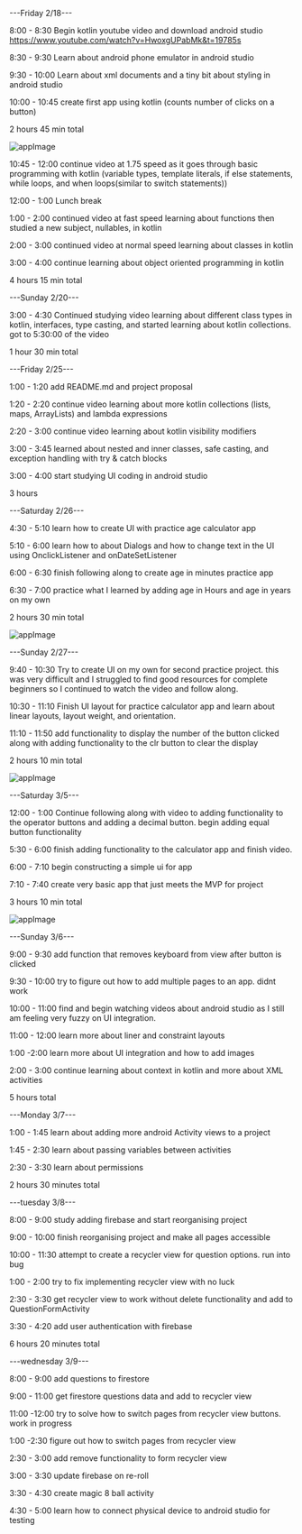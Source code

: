 ---Friday 2/18---

8:00 - 8:30 Begin kotlin youtube video and download android studio
https://www.youtube.com/watch?v=HwoxgUPabMk&t=19785s

8:30 - 9:30 Learn about android phone emulator in android studio

9:30 - 10:00 Learn about xml documents and a tiny bit about styling in android studio

10:00 - 10:45 create first app using kotlin (counts number of clicks on a button)

2 hours 45 min total

![appImage](./log-img-1.png)

10:45 - 12:00 continue video at 1.75 speed as it goes through basic programming with kotlin (variable types, template literals, if else statements, while loops, and when loops(similar to switch statements))

12:00 - 1:00 Lunch break

1:00 - 2:00 continued video at fast speed learning about functions then studied a new subject, nullables, in kotlin

2:00 - 3:00 continued video at normal speed learning about classes in kotlin

3:00 - 4:00 continue learning about object oriented programming in kotlin

4 hours 15 min total

---Sunday 2/20---

3:00 - 4:30 Continued studying video learning about different class types in kotlin, interfaces, type casting, and started learning about kotlin collections. got to 5:30:00 of the video

1 hour 30 min total

---Friday 2/25---

1:00 - 1:20 add README.md and project proposal

1:20 - 2:20 continue video learning about more kotlin collections (lists, maps, ArrayLists) and lambda expressions

2:20 - 3:00 continue video learning about kotlin visibility modifiers

3:00 - 3:45 learned about nested and inner classes, safe casting, and exception handling with try & catch blocks

3:00 - 4:00 start studying UI coding in android studio

3 hours

---Saturday 2/26---

4:30 - 5:10 learn how to create UI with practice age calculator app

5:10 - 6:00 learn how to about Dialogs and how to change text in the UI using OnclickListener and onDateSetListener

6:00 - 6:30 finish following along to create age in minutes practice app

6:30 - 7:00 practice what I learned by adding age in Hours and age in years on my own

2 hours 30 min total

![appImage](./log-img-2.png)

---Sunday 2/27---

9:40 - 10:30 Try to create UI on my own for second practice project. this was very difficult and I struggled to find good resources for complete beginners so I continued to watch the video and follow along.

10:30 - 11:10 Finish UI layout for practice calculator app and learn about linear layouts, layout weight, and orientation.

11:10 - 11:50 add functionality to display the number of the button clicked along with adding functionality to the clr button to clear the display

2 hours 10 min total

![appImage](./log-img-3.png)

---Saturday 3/5---

12:00 - 1:00 Continue following along with video to adding functionality to the operator buttons and adding a decimal button. begin adding equal button functionality

5:30 - 6:00 finish adding functionality to the calculator app and finish video.

6:00 - 7:10 begin constructing a simple ui for app

7:10 - 7:40 create very basic app that just meets the MVP for project

3 hours 10 min total

![appImage](./log-img-4.png)

---Sunday 3/6---

9:00 - 9:30 add function that removes keyboard from view after button is clicked

9:30 - 10:00 try to figure out how to add multiple pages to an app. didnt work

10:00 - 11:00 find and begin watching videos about android studio as I still am feeling very fuzzy on UI integration.

11:00 - 12:00 learn more about liner and constraint layouts

1:00 -2:00 learn more about UI integration and how to add images

2:00 - 3:00 continue learning about context in kotlin and more about XML activities

5 hours total

---Monday 3/7---

1:00 - 1:45 learn about adding more android Activity views to a project

1:45 - 2:30 learn about passing variables between activities

2:30 - 3:30 learn about permissions

2 hours 30 minutes total

---tuesday 3/8---

8:00 - 9:00 study adding firebase and start reorganising project

9:00 - 10:00 finish reorganising project and make all pages accessible

10:00 - 11:30 attempt to create a recycler view for question options. run into bug

1:00 - 2:00 try to fix implementing recycler view with no luck

2:30 - 3:30 get recycler view to work without delete functionality and add to QuestionFormActivity

3:30 - 4:20 add user authentication with firebase

6 hours 20 minutes total

---wednesday 3/9---

8:00 - 9:00 add questions to firestore

9:00 - 11:00 get firestore questions data and add to recycler view

11:00 -12:00 try to solve how to switch pages from recycler view buttons. work in progress

1:00 -2:30 figure out how to switch pages from recycler view

2:30 - 3:00 add remove functionality to form recycler view

3:00 - 3:30 update firebase on re-roll

3:30 - 4:30 create magic 8 ball activity

4:30 - 5:00 learn how to connect physical device to android studio for testing